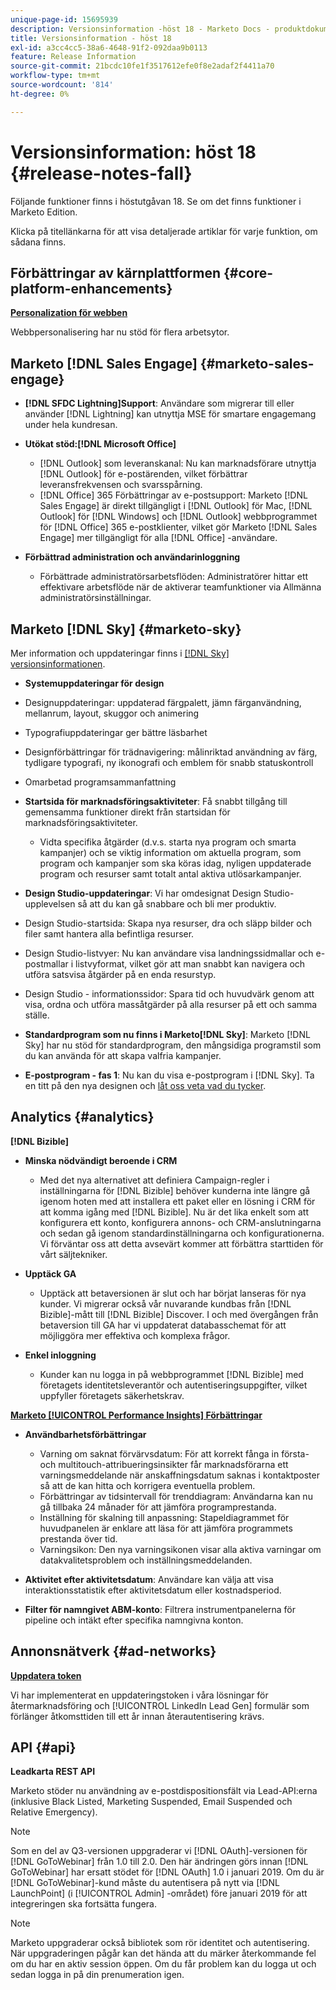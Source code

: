 ```yaml
---
unique-page-id: 15695939
description: Versionsinformation -höst 18 - Marketo Docs - produktdokumentation
title: Versionsinformation - höst 18
exl-id: a3cc4cc5-38a6-4648-91f2-092daa9b0113
feature: Release Information
source-git-commit: 21bcdc10fe1f3517612efe0f8e2adaf2f4411a70
workflow-type: tm+mt
source-wordcount: '814'
ht-degree: 0%

---
```


# Versionsinformation: höst 18 {#release-notes-fall}

Följande funktioner finns i höstutgåvan 18. Se om det finns funktioner i Marketo Edition.

Klicka på titellänkarna för att visa detaljerade artiklar för varje funktion, om sådana finns.

## Förbättringar av kärnplattformen {#core-platform-enhancements}

**[Personalization för webben](/help/marketo/product-docs/web-personalization/getting-started/workspaces-in-web-personalization.md)**

Webbpersonalisering har nu stöd för flera arbetsytor.

## Marketo [!DNL Sales Engage] {#marketo-sales-engage}

* **[!DNL SFDC Lightning]Support**: Användare som migrerar till eller använder [!DNL Lightning] kan utnyttja MSE för smartare engagemang under hela kundresan.

* **Utökat stöd:[!DNL Microsoft Office]**

   * [!DNL Outlook] som leveranskanal: Nu kan marknadsförare utnyttja [!DNL Outlook] för e-postärenden, vilket förbättrar leveransfrekvensen och svarsspårning.
   * [!DNL Office] 365 Förbättringar av e-postsupport: Marketo [!DNL Sales Engage] är direkt tillgängligt i [!DNL Outlook] för Mac, [!DNL Outlook] för [!DNL Windows] och [!DNL Outlook] webbprogrammet för [!DNL Office] 365 e-postklienter, vilket gör Marketo [!DNL Sales Engage] mer tillgängligt för alla [!DNL Office] -användare.

* **Förbättrad administration och användarinloggning**

   * Förbättrade administratörsarbetsflöden: Administratörer hittar ett effektivare arbetsflöde när de aktiverar teamfunktioner via Allmänna administratörsinställningar.

## Marketo [!DNL Sky] {#marketo-sky}

Mer information och uppdateringar finns i [[!DNL Sky] versionsinformationen](https://help.marketo.com).

* **Systemuppdateringar för design**

* Designuppdateringar: uppdaterad färgpalett, jämn färganvändning, mellanrum, layout, skuggor och animering
* Typografiuppdateringar ger bättre läsbarhet
* Designförbättringar för trädnavigering: målinriktad användning av färg, tydligare typografi, ny ikonografi och emblem för snabb statuskontroll
* Omarbetad programsammanfattning

* **Startsida för marknadsföringsaktiviteter**: Få snabbt tillgång till gemensamma funktioner direkt från startsidan för marknadsföringsaktiviteter.

   * Vidta specifika åtgärder (d.v.s. starta nya program och smarta kampanjer) och se viktig information om aktuella program, som program och kampanjer som ska köras idag, nyligen uppdaterade program och resurser samt totalt antal aktiva utlösarkampanjer.

* **Design Studio-uppdateringar**: Vi har omdesignat Design Studio-upplevelsen så att du kan gå snabbare och bli mer produktiv.
* Design Studio-startsida: Skapa nya resurser, dra och släpp bilder och filer samt hantera alla befintliga resurser.
* Design Studio-listvyer: Nu kan användare visa landningssidmallar och e-postmallar i listvyformat, vilket gör att man snabbt kan navigera och utföra satsvisa åtgärder på en enda resurstyp.
* Design Studio - informationssidor: Spara tid och huvudvärk genom att visa, ordna och utföra massåtgärder på alla resurser på ett och samma ställe.
* **Standardprogram som nu finns i Marketo[!DNL Sky]**: Marketo [!DNL Sky] har nu stöd för standardprogram, den mångsidiga programstil som du kan använda för att skapa valfria kampanjer.
* **E-postprogram - fas 1**: Nu kan du visa e-postprogram i [!DNL Sky]. Ta en titt på den nya designen och [låt oss veta vad du tycker](https://go.marketo.com/NextGenUX---USA---Apr-2018-fcp_Landing-Page-Feedback.html).

## Analytics  {#analytics}

**[!DNL Bizible]**

* **Minska nödvändigt beroende i CRM**

   * Med det nya alternativet att definiera Campaign-regler i inställningarna för [!DNL Bizible] behöver kunderna inte längre gå igenom hoten med att installera ett paket eller en lösning i CRM för att komma igång med [!DNL Bizible]. Nu är det lika enkelt som att konfigurera ett konto, konfigurera annons- och CRM-anslutningarna och sedan gå igenom standardinställningarna och konfigurationerna. Vi förväntar oss att detta avsevärt kommer att förbättra starttiden för vårt säljtekniker.

* **Upptäck GA**

   * Upptäck att betaversionen är slut och har börjat lanseras för nya kunder. Vi migrerar också vår nuvarande kundbas från [!DNL Bizible]-mått till [!DNL Bizible] Discover. I och med övergången från betaversion till GA har vi uppdaterat databasschemat för att möjliggöra mer effektiva och komplexa frågor.

* **Enkel inloggning**

   * Kunder kan nu logga in på webbprogrammet [!DNL Bizible] med företagets identitetsleverantör och autentiseringsuppgifter, vilket uppfyller företagets säkerhetskrav.

**[Marketo [!UICONTROL Performance Insights] Förbättringar](/help/marketo/product-docs/reporting/performance-insights/performance-insights-overview.md)**

* **Användbarhetsförbättringar**

   * Varning om saknat förvärvsdatum: För att korrekt fånga in första- och multitouch-attribueringsinsikter får marknadsförarna ett varningsmeddelande när anskaffningsdatum saknas i kontaktposter så att de kan hitta och korrigera eventuella problem.
   * Förbättringar av tidsintervall för trenddiagram: Användarna kan nu gå tillbaka 24 månader för att jämföra programprestanda.
   * Inställning för skalning till anpassning: Stapeldiagrammet för huvudpanelen är enklare att läsa för att jämföra programmets prestanda över tid.
   * Varningsikon: Den nya varningsikonen visar alla aktiva varningar om datakvalitetsproblem och inställningsmeddelanden.

* **Aktivitet efter aktivitetsdatum**: Användare kan välja att visa interaktionsstatistik efter aktivitetsdatum eller kostnadsperiod.
* **Filter för namngivet ABM-konto**: Filtrera instrumentpanelerna för pipeline och intäkt efter specifika namngivna konton.

## Annonsnätverk {#ad-networks}

**[Uppdatera token](/help/marketo/product-docs/demand-generation/social/social-functions/set-up-linkedin-lead-gen-forms.md)**

Vi har implementerat en uppdateringstoken i våra lösningar för återmarknadsföring och [!UICONTROL LinkedIn Lead Gen] formulär som förlänger åtkomsttiden till ett år innan återautentisering krävs.

## API {#api}

**Leadkarta REST API**

Marketo stöder nu användning av e-postdispositionsfält via Lead-API:erna (inklusive Black Listed, Marketing Suspended, Email Suspended och Relative Emergency).

>[!NOTE]
>
>Som en del av Q3-versionen uppgraderar vi [!DNL OAuth]-versionen för [!DNL GoToWebinar] från 1.0 till 2.0. Den här ändringen görs innan [!DNL GoToWebinar] har ersatt stödet för [!DNL OAuth] 1.0 i januari 2019. Om du är [!DNL GoToWebinar]-kund måste du autentisera på nytt via [!DNL LaunchPoint] (i [!UICONTROL Admin] -området) före januari 2019 för att integreringen ska fortsätta fungera.

>[!NOTE]
>
>Marketo uppgraderar också bibliotek som rör identitet och autentisering. När uppgraderingen pågår kan det hända att du märker återkommande fel om du har en aktiv session öppen. Om du får problem kan du logga ut och sedan logga in på din prenumeration igen.
